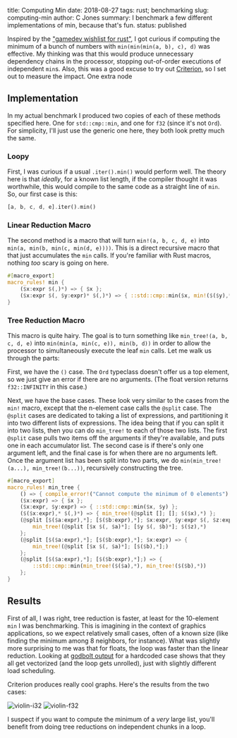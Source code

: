 title: Computing Min
date: 2018-08-27
tags: rust; benchmarking
slug: computing-min
author: C Jones
summary: I benchmark a few different implementations of min, because that's fun.
status: published

Inspired by the ["gamedev wishlist for rust"][], I got curious if computing the minimum of a bunch of numbers with `min(min(min(a, b), c), d)` was effective.
My thinking was that this would produce unnecessary dependency chains in the processor, stopping out-of-order executions of independent `min`s.
Also, this was a good excuse to try out [Criterion][], so I set out to measure the impact.
One extra node

["gamedev wishlist for rust"]: https://users.rust-lang.org/t/my-gamedever-wishlist-for-rust/2859
[Criterion]: https://github.com/japaric/criterion.rs

## Implementation

In my actual benchmark I produced two copies of each of these methods specified here.
One for `std::cmp::min`, and one for `f32` (since it's not `Ord`).
For simplicity, I'll just use the generic one here, they both look pretty much the same.

### Loopy

First, I was curious if a usual `.iter().min()` would perform well.
The theory here is that *ideally*, for a known list length, if the compiler thought it was worthwhile, this would compile to the same code as a straight line of `min`.
So, our first case is this:

```rust
[a, b, c, d, e].iter().min()
```

### Linear Reduction Macro

The second method is a macro that will turn `min!(a, b, c, d, e)` into `min(a, min(b, min(c, min(d, e))))`.
This is a direct recursive macro that that just accumulates the `min` calls.
If you're familiar with Rust macros, nothing *too* scary is going on here.

```rust
#[macro_export]
macro_rules! min {
    ($x:expr $(,)*) => { $x };
    ($x:expr $(, $y:expr)* $(,)*) => { ::std::cmp::min($x, min!($($y),*)) };
}
```

### Tree Reduction Macro

This macro is quite hairy.
The goal is to turn something like `min_tree!(a, b, c, d, e)` into `min(min(a, min(c, e)), min(b, d))` in order to allow the processor to simultaneously execute the leaf `min` calls.
Let me walk us through the parts:

First, we have the `()` case.
The `Ord` typeclass doesn't offer us a top element, so we just give an error if there are no arguments.
(The float version returns `f32::INFINITY` in this case.)

Next, we have the base cases.
These look very similar to the cases from the `min!` macro, except that the n-element case calls the `@split` case.
The `@split` cases are dedicated to taking a list of expressions, and partitioning it into two different lists of expressions.
The idea being that if you can split it into two lists, then you can do `min_tree!` to each of those two lists.
The first `@split` case pulls two items off the arguments if they're available, and puts one in each accumulator list.
The second case is if there's only one argument left, and the final case is for when there are no arguments left.
Once the argument list has been split into two parts, we do `min(min_tree!(a...), min_tree!(b...))`, recursively constructing the tree.

```rust
#[macro_export]
macro_rules! min_tree {
    () => { compile_error!("Cannot compute the minimum of 0 elements") };
    ($x:expr) => { $x };
    ($x:expr, $y:expr) => { ::std::cmp::min($x, $y) };
    ($($x:expr),* $(,)*) => { min_tree!(@split []; []; $($x),*) };
    (@split [$($a:expr),*]; [$($b:expr),*]; $x:expr, $y:expr $(, $z:expr)*) => {
        min_tree!(@split [$x $(, $a)*]; [$y $(, $b)*]; $($z),*)
    };
    (@split [$($a:expr),*]; [$($b:expr),*]; $x:expr) => {
        min_tree!(@split [$x $(, $a)*]; [$($b),*];)
    };
    (@split [$($a:expr),*]; [$($b:expr),*];) => {
        ::std::cmp::min(min_tree!($($a),*), min_tree!($($b),*))
    };
}
```

## Results

First of all, I was right, tree reduction is faster, at least for the 10-element `min` I was benchmarking.
This is imagining in the context of graphics applications, so we expect relatively small cases, often of a known size (like finding the minimum among 8 neighbors, for instance).
What was slightly more surprising to me was that for floats, the loop was faster than the linear reduction.
Looking at [godbolt output][] for a hardcoded case shows that they all get vectorized (and the loop gets unrolled), just with slightly different load scheduling.

[godbolt output]: https://godbolt.org/z/e32CnV

Criterion produces really cool graphs.
Here's the results from the two cases:

![violin-i32](/images/2018-08-27-violin-i32.svg)
![violin-f32](/images/2018-08-27-violin-f32.svg)

I suspect if you want to compute the minimum of a *very* large list, you'll benefit from doing tree reductions on independent chunks in a loop.
